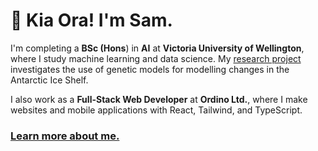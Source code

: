 # 👋 Kia Ora! I'm Sam.

I'm completing a **BSc (Hons**) in **AI** at **Victoria University of Wellington**, where I study machine learning and data science. My [research project](https://github.com/sam-mata/antarctic-genetic-modelling) investigates the use of genetic models for modelling changes in the Antarctic Ice Shelf.

I also work as a **Full-Stack Web Developer** at **Ordino Ltd.**, where I make websites and mobile applications with React, Tailwind, and TypeScript.

### [Learn more about me.](https://www.sammata.nz/)
